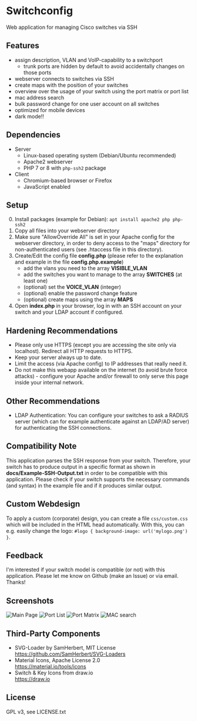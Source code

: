 # Switchconfig
Web application for managing Cisco switches via SSH

## Features
- assign description, VLAN and VoIP-capability to a switchport
  - trunk ports are hidden by default to avoid accidentally changes on those ports
- webserver connects to switches via SSH
- create maps with the position of your switches
- overview over the usage of your switch using the port matrix or port list
- mac address search
- bulk password change for one user account on all switches
- optimized for mobile devices
- dark mode!!

## Dependencies
- Server
  - Linux-based operating system (Debian/Ubuntu recommended)
  - Apache2 webserver
  - PHP 7 or 8 with `php-ssh2` package
- Client
  - Chromium-based browser or Firefox
  - JavaScript enabled

## Setup
0. Install packages (example for Debian): `apt install apache2 php php-ssh2`
1. Copy all files into your webserver directory
2. Make sure "AllowOverride All" is set in your Apache config for the webserver directory, in order to deny access to the "maps" directory for non-authenticated users (see .htaccess file in this directory).
3. Create/Edit the config file __config.php__ (please refer to the explanation and example in the file __config.php.example__)
   - add the vlans you need to the array __VISIBLE_VLAN__
   - add the switches you want to manage to the array __SWITCHES__ (at least one)
   - (optional) set the __VOICE_VLAN__ (integer)
   - (optional) enable the password change feature
   - (optional) create maps using the array __MAPS__
4. Open __index.php__ in your browser, log in with an SSH account on your switch and your LDAP account if configured.

## Hardening Recommendations
- Please only use HTTPS (except you are accessing the site only via localhost). Redirect all HTTP requests to HTTPS.
- Keep your server always up to date.
- Limit the access (via Apache config) to IP addresses that really need it.
- Do not make this webapp available on the internet (to avoid brute force attacks) - configure your Apache and/or firewall to only serve this page inside your internal network.

## Other Recommendations
- LDAP Authentication: You can configure your switches to ask a RADIUS server (which can for example authenticate against an LDAP/AD server) for authenticating the SSH connections.

## Compatibility Note
This application parses the SSH response from your switch. Therefore, your switch has to produce output in a specific format as shown in __docs/Example-SSH-Output.txt__ in order to be compatible with this application. Please check if your switch supports the necessary commands (and syntax) in the example file and if it produces similar output.

## Custom Webdesign
To apply a custom (corporate) design, you can create a file `css/custom.css` which will be included in the HTML head automatically. With this, you can e.g. easily change the logo: `#logo { background-image: url('mylogo.png') }`.

## Feedback
I'm interested if your switch model is compatible (or not) with this application. Please let me know on Github (make an Issue) or via email. Thanks!

## Screenshots
![Main Page](img/screenshot/main.png)
![Port List](img/screenshot/list.png)
![Port Matrix](img/screenshot/matrix.png)
![MAC search](img/screenshot/search.png)

## Third-Party Components
- SVG-Loader by SamHerbert, MIT License  
  https://github.com/SamHerbert/SVG-Loaders
- Material Icons, Apache License 2.0  
  https://material.io/tools/icons
- Switch & Key Icons from draw.io  
  https://draw.io

## License
GPL v3, see LICENSE.txt
